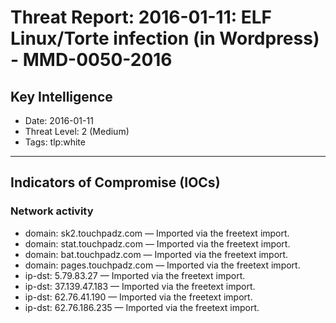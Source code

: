 # Threat Report: 2016-01-11: ELF Linux/Torte infection (in Wordpress) - MMD-0050-2016


## Key Intelligence
* Date: 2016-01-11
* Threat Level: 2 (Medium)
* Tags: tlp:white

---

## Indicators of Compromise (IOCs)
### Network activity
* domain: sk2.touchpadz.com — Imported via the freetext import.
* domain: stat.touchpadz.com — Imported via the freetext import.
* domain: bat.touchpadz.com — Imported via the freetext import.
* domain: pages.touchpadz.com — Imported via the freetext import.
* ip-dst: 5.79.83.27 — Imported via the freetext import.
* ip-dst: 37.139.47.183 — Imported via the freetext import.
* ip-dst: 62.76.41.190 — Imported via the freetext import.
* ip-dst: 62.76.186.235 — Imported via the freetext import.
